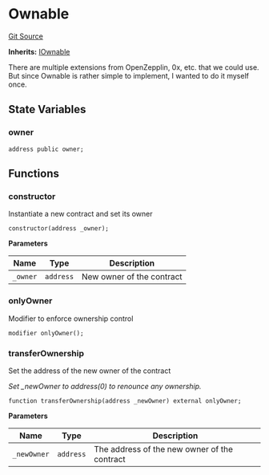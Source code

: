 # Ownable
[Git Source](https://github.com/YBadiss/solidity-exercise-private/blob/f14e48d2011704a0c8a698b843deeed8a3b64a94/src/utils/Ownable.sol)

**Inherits:**
[IOwnable](/src/utils/Ownable.sol/interface.IOwnable.md)

There are multiple extensions from OpenZepplin, 0x, etc. that we could use.
But since Ownable is rather simple to implement, I wanted to do it myself once.


## State Variables
### owner

```solidity
address public owner;
```


## Functions
### constructor

Instantiate a new contract and set its owner


```solidity
constructor(address _owner);
```
**Parameters**

|Name|Type|Description|
|----|----|-----------|
|`_owner`|`address`|New owner of the contract|


### onlyOwner

Modifier to enforce ownership control


```solidity
modifier onlyOwner();
```

### transferOwnership

Set the address of the new owner of the contract

*Set _newOwner to address(0) to renounce any ownership.*


```solidity
function transferOwnership(address _newOwner) external onlyOwner;
```
**Parameters**

|Name|Type|Description|
|----|----|-----------|
|`_newOwner`|`address`|The address of the new owner of the contract|


